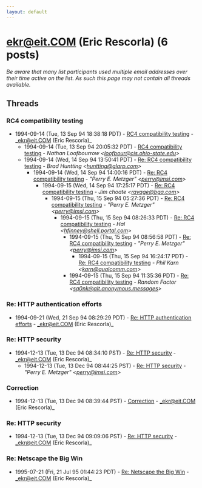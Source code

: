 ```yaml
---
layout: default
---
```


# ekr@eit.COM (Eric Rescorla) (6 posts)

_Be aware that many list participants used multiple email addresses over their time active on the list. As such this page may not contain all threads available._

## Threads

### RC4 compatibility testing
+ 1994-09-14 (Tue, 13 Sep 94 18:38:18 PDT) - [RC4 compatibility testing](/archive/1994/09/3f92949498f672776a8488064438ceb2b97e765dab702898eaa328085821342a) - _ekr@eit.COM (Eric Rescorla)_
  + 1994-09-14 (Tue, 13 Sep 94 20:05:32 PDT) - [RC4 compatibility testing](/archive/1994/09/ef41df87500e75aa8800a8cb1a02debd2b31306a07883aef58b2468f30a88ea8) - _Nathan Loofbourrow \<loofbour@cis.ohio-state.edu\>_
  + 1994-09-14 (Wed, 14 Sep 94 13:50:41 PDT) - [Re: RC4 compatibility testing](/archive/1994/09/8d423c1c41990dedf61b70dc9e1f23cc351e1d3345a7420fce4ab23a7549d7e5) - _Brad Huntting \<huntting@glarp.com\>_
    + 1994-09-14 (Wed, 14 Sep 94 14:00:16 PDT) - [Re: RC4 compatibility testing](/archive/1994/09/bc0ded9d25f5b17a84a232c16147f6a43490912f9d820835ec1533f3ed0b8165) - _"Perry E. Metzger" \<perry@imsi.com\>_
      + 1994-09-15 (Wed, 14 Sep 94 17:25:17 PDT) - [Re: RC4 compatibility testing](/archive/1994/09/b6ce43c3e55f6885cdf62d938dcb94a1a328ef8f9b794ad4ffa3701d02305868) - _Jim choate \<ravage@bga.com\>_
        + 1994-09-15 (Thu, 15 Sep 94 05:27:36 PDT) - [Re: RC4 compatibility testing](/archive/1994/09/869bc86e42c22123d0cade37fea3e4d78e5d229d53fc3076adc5a41f77d50d5d) - _"Perry E. Metzger" \<perry@imsi.com\>_
          + 1994-09-15 (Thu, 15 Sep 94 08:26:33 PDT) - [Re: RC4 compatibility testing](/archive/1994/09/8cf3debc104e0313fde1f724300646c8cc54646501b81f1d04fd9568d90bbdc8) - _Hal \<hfinney@shell.portal.com\>_
            + 1994-09-15 (Thu, 15 Sep 94 08:56:58 PDT) - [Re: RC4 compatibility testing](/archive/1994/09/2e300fe922912d24eb105aab4dc591aab547a67612c4052cc55584005fa56c2b) - _"Perry E. Metzger" \<perry@imsi.com\>_
              + 1994-09-15 (Thu, 15 Sep 94 16:24:17 PDT) - [Re: RC4 compatibility testing](/archive/1994/09/7e993774e4914958fae40ae8267c09197566b0ddd6bd1eef3010e748d1059384) - _Phil Karn \<karn@qualcomm.com\>_
            + 1994-09-15 (Thu, 15 Sep 94 11:35:36 PDT) - [Re: RC4 compatibility testing](/archive/1994/09/61d1c491161c848e6e5ac22a8cdc86892cb1da1f62235ec8ea3d7a330a3dfa50) - _Random Factor \<sq0nk@alt.anonymous.messages\>_

### Re:  HTTP authentication efforts
+ 1994-09-21 (Wed, 21 Sep 94 08:29:29 PDT) - [Re:  HTTP authentication efforts](/archive/1994/09/1c573ba0afc818fbd3a193f7dba9bcd537e53426e9d788485b43992fae1566cb) - _ekr@eit.COM (Eric Rescorla)_

### Re: HTTP security
+ 1994-12-13 (Tue, 13 Dec 94 08:34:10 PST) - [Re: HTTP security](/archive/1994/12/0e5000faac699b3727e129083ca4831e8a5d06881dba220034095be7fc8ccd97) - _ekr@eit.COM (Eric Rescorla)_
  + 1994-12-13 (Tue, 13 Dec 94 08:44:25 PST) - [Re: HTTP security](/archive/1994/12/b85278144678077d425cd7509cbb716ea3ca379446a1d144f0f8ed62a183d00c) - _"Perry E. Metzger" \<perry@imsi.com\>_

### Correction
+ 1994-12-13 (Tue, 13 Dec 94 08:39:44 PST) - [Correction](/archive/1994/12/82c6bcb9412222cd62198a342517146b2ad4104c58faefad7830ba8bb11dbbaa) - _ekr@eit.COM (Eric Rescorla)_

### Re: HTTP security
+ 1994-12-13 (Tue, 13 Dec 94 09:09:06 PST) - [Re: HTTP security](/archive/1994/12/900a5101f46e0a6a5eeb6d57e2607520ef2a518e68f93a876bf6e6f65d73baf8) - _ekr@eit.COM (Eric Rescorla)_

### Re: Netscape the Big Win
+ 1995-07-21 (Fri, 21 Jul 95 01:44:23 PDT) - [Re: Netscape the Big Win](/archive/1995/07/1cd3254a1216f0032641dbfda1b56f1ae934d18c1f13abfa5d1dad11f4396acc) - _ekr@eit.COM (Eric Rescorla)_

